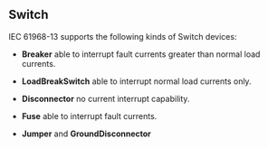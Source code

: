 ## Switch

IEC 61968-13 supports the following kinds of Switch devices:

- **Breaker** able to interrupt fault currents greater than normal load currents.

- **LoadBreakSwitch** able to interrupt normal load currents only.

- **Disconnector** no current interrupt capability.

- **Fuse** able to interrupt fault currents.

- **Jumper** and **GroundDisconnector**